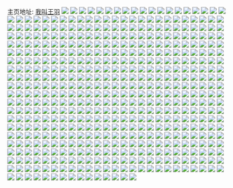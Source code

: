 主页地址: [我叫王羽](https://weibo.com/u/1344938031) 
![](https://wx4.sinaimg.cn/mw2000/502a202fly1h9pebspc1sj22o03k01kz.jpg) 
![](https://wx4.sinaimg.cn/mw2000/502a202fly1h9pebtt5vkj23k02o0e83.jpg) 
![](https://wx4.sinaimg.cn/mw2000/502a202fly1h9pebv8n1cj22o03k04qr.jpg) 
![](https://wx4.sinaimg.cn/mw2000/502a202fly1h9p2ax0d0dj20m20w014s.jpg) 
![](https://wx4.sinaimg.cn/mw2000/502a202fly1h9oywppdtyj22o03k0x6q.jpg) 
![](https://wx4.sinaimg.cn/mw2000/502a202fly1h9nzh3gxftj20u015q44w.jpg) 
![](https://wx4.sinaimg.cn/mw2000/502a202fly1h9ltofymgsj22o03k04qr.jpg) 
![](https://wx4.sinaimg.cn/mw2000/502a202fly1h9b32ch3vsj20u01400zo.jpg) 
![](https://wx4.sinaimg.cn/mw2000/502a202fly1h9948czr8jj20u014047a.jpg) 
![](https://wx4.sinaimg.cn/mw2000/502a202fly1h9948dk53zj20u0140429.jpg) 
![](https://wx4.sinaimg.cn/mw2000/502a202fly1h9948duk7gj20iy0k00uw.jpg) 
![](https://wx4.sinaimg.cn/mw2000/502a202fly1h9948e9ph1j20u0140tcp.jpg) 
![](https://wx4.sinaimg.cn/mw2000/502a202fly1h93p0szzofj21bf0qotb3.jpg) 
![](https://wx4.sinaimg.cn/mw2000/502a202fly1h91a6rics3j20u01uodno.jpg) 
![](https://wx4.sinaimg.cn/mw2000/502a202fly1h8jr8d1yttj20tz1eo12j.jpg) 
![](https://wx4.sinaimg.cn/mw2000/502a202fly1h8e6qnjj0zj20n40ig77v.jpg) 
![](https://wx4.sinaimg.cn/mw2000/502a202fly1h8amgpz8a9j22o03k0x6r.jpg) 
![](https://wx4.sinaimg.cn/mw2000/502a202fly1h8amgtpxw8j22o03k0b2c.jpg) 
![](https://wx4.sinaimg.cn/mw2000/502a202fly1h8amgwm90fj22o03k0b2b.jpg) 
![](https://wx4.sinaimg.cn/mw2000/502a202fly1h8amh0fxo5j22o03k0u10.jpg) 
![](https://wx4.sinaimg.cn/mw2000/502a202fly1h8amh4apynj22o03k0qv8.jpg) 
![](https://wx4.sinaimg.cn/mw2000/502a202fly1h8amh7tmsej22o03k0hdw.jpg) 
![](https://wx4.sinaimg.cn/mw2000/502a202fly1h7wlcoxfgvj20kd0p00ub.jpg) 
![](https://wx4.sinaimg.cn/mw2000/502a202fly1h7awbxbnlzj22o03k0q6e.jpg) 
![](https://wx4.sinaimg.cn/mw2000/502a202fly1h710p94rlcj20u01uowpu.jpg) 
![](https://wx4.sinaimg.cn/mw2000/502a202fly1h6y6ddjj9jj22o03k0q6e.jpg) 
![](https://wx4.sinaimg.cn/mw2000/502a202fly1h6y6de2ftuj21uo0u0k8a.jpg) 
![](https://wx4.sinaimg.cn/mw2000/502a202fly1h6uiu9qqfbj22o03k0kjm.jpg) 
![](https://wx4.sinaimg.cn/mw2000/502a202fly1h6t0d2x9brj22o03k0npf.jpg) 
![](https://wx4.sinaimg.cn/mw2000/502a202fly1h6t0d5b11rj22o03k0hdv.jpg) 
![](https://wx4.sinaimg.cn/mw2000/502a202fly1h6r759zhfcj23k02o0u0y.jpg) 
![](https://wx4.sinaimg.cn/mw2000/502a202fly1h6pgaie61ej20u01e4jve.jpg) 
![](https://wx4.sinaimg.cn/mw2000/502a202fly1h6k2szppuvj21uo0u0wij.jpg) 
![](https://wx4.sinaimg.cn/mw2000/502a202fly1h6g6huqeiij215o1jkdt9.jpg) 
![](https://wx4.sinaimg.cn/mw2000/502a202fly1h68arvokj9j21uo0u0aes.jpg) 
![](https://wx4.sinaimg.cn/mw2000/502a202fly1h67cxfovnqj20u01i8gqz.jpg) 
![](https://wx4.sinaimg.cn/mw2000/502a202fly1h67cxh2jcnj23k02o0x0p.jpg) 
![](https://wx4.sinaimg.cn/mw2000/502a202fly1h6187kxumej20u01i8gqz.jpg) 
![](https://wx4.sinaimg.cn/mw2000/502a202fly1h5x46u7tu4j20770dhaa0.jpg) 
![](https://wx4.sinaimg.cn/mw2000/502a202fly1h5vst0vjlaj20u01finb7.jpg) 
![](https://wx4.sinaimg.cn/mw2000/502a202fly1h5q4urtmu9j21p00u0gzg.jpg) 
![](https://wx4.sinaimg.cn/mw2000/502a202fly1h5ny1e95fmj20u01uo7fs.jpg) 
![](https://wx4.sinaimg.cn/mw2000/502a202fly1h5nxy4spsgj22o03k0b2b.jpg) 
![](https://wx4.sinaimg.cn/mw2000/502a202fly1h5gf0r7s3sj22o03k0qv6.jpg) 
![](https://wx4.sinaimg.cn/mw2000/502a202fly1h5c3u59jjtj20u01uoao4.jpg) 
![](https://wx4.sinaimg.cn/mw2000/502a202fly1h5ayrdx6x0j20u0142wpp.jpg) 
![](https://wx4.sinaimg.cn/mw2000/502a202fly1h58frnf5clj20u01uothh.jpg) 
![](https://wx4.sinaimg.cn/mw2000/502a202fly1h557dbpr62j20u01uok5a.jpg) 
![](https://wx4.sinaimg.cn/mw2000/502a202fly1h4x4cag7bjj22o03k0hdv.jpg) 
![](https://wx4.sinaimg.cn/mw2000/502a202fly1h4um6ecuzjj23k02o01kz.jpg) 
![](https://wx4.sinaimg.cn/mw2000/502a202fly1h4r8yla1v2j20t61do7ad.jpg) 
![](https://wx4.sinaimg.cn/mw2000/502a202fly1h4ml6d5decj20u01e4gv2.jpg) 
![](https://wx4.sinaimg.cn/mw2000/502a202fly1h4lldx2jmfj20u019w4i1.jpg) 
![](https://wx4.sinaimg.cn/mw2000/502a202fly1h4lhsim6y3j22o03k0qv7.jpg) 
![](https://wx4.sinaimg.cn/mw2000/502a202fly1h4h0ksomxdj20tr19sao6.jpg) 
![](https://wx4.sinaimg.cn/mw2000/502a202fly1h4d3offeazj20u011g7jg.jpg) 
![](https://wx4.sinaimg.cn/mw2000/502a202fly1h44w3qzl64j20u01h40yd.jpg) 
![](https://wx4.sinaimg.cn/mw2000/502a202fly1h411lpws27j22o03k0hdv.jpg) 
![](https://wx4.sinaimg.cn/mw2000/502a202fly1h3ye3fc2vtj22o03k0kjn.jpg) 
![](https://wx4.sinaimg.cn/mw2000/502a202fly1h3ye3hfj93j23k02o0e83.jpg) 
![](https://wx4.sinaimg.cn/mw2000/502a202fly1h3ye3j0vpkj23k02o0hdu.jpg) 
![](https://wx4.sinaimg.cn/mw2000/502a202fly1h3ye3kr2dxj23k02o0u0y.jpg) 
![](https://wx4.sinaimg.cn/mw2000/502a202fly1h3wqux7fgvj22o03k0hdv.jpg) 
![](https://wx4.sinaimg.cn/mw2000/502a202fly1h3p4mcy5nvj20u011g7jg.jpg) 
![](https://wx4.sinaimg.cn/mw2000/502a202fly1h3mi2q2llsj20m80m8tcf.jpg) 
![](https://wx4.sinaimg.cn/mw2000/502a202fly1h3jlkvi6tbj20u01uon8a.jpg) 
![](https://wx4.sinaimg.cn/mw2000/502a202fly1h3jlg6ttvbj23k02o0npf.jpg) 
![](https://wx4.sinaimg.cn/mw2000/502a202fly1h3fl02gmeaj22o03k0x6r.jpg) 
![](https://wx4.sinaimg.cn/mw2000/502a202fly1h3f6xnf0inj21bf0qotb3.jpg) 
![](https://wx4.sinaimg.cn/mw2000/502a202fly1h3eqqe7yhbj20u01jw451.jpg) 
![](https://wx4.sinaimg.cn/mw2000/502a202fly1h397ngeoluj22o03k0kjl.jpg) 
![](https://wx4.sinaimg.cn/mw2000/502a202fly1h397nhhg2ej20u01uoajr.jpg) 
![](https://wx4.sinaimg.cn/mw2000/502a202fly1h397njifzzj22o03k0x6q.jpg) 
![](https://wx4.sinaimg.cn/mw2000/502a202fly1h36cfcuu3kj20m80m8tcf.jpg) 
![](https://wx4.sinaimg.cn/mw2000/502a202fly1h322n1enkoj20o01dkdim.jpg) 
![](https://wx4.sinaimg.cn/mw2000/502a202fly1h31o7bct0sj22o03k0hdv.jpg) 
![](https://wx4.sinaimg.cn/mw2000/502a202fly1h2y3fq5lx6j22l82t0e82.jpg) 
![](https://wx4.sinaimg.cn/mw2000/502a202fly1h2qzbg6hj1j21uo0u0ame.jpg) 
![](https://wx4.sinaimg.cn/mw2000/502a202fly1h2pbyg3dwsj20u01uok2n.jpg) 
![](https://wx4.sinaimg.cn/mw2000/502a202fly1h2ktenlbduj22o03k0u10.jpg) 
![](https://wx4.sinaimg.cn/mw2000/502a202fly1h2ea1h1be4j22o03k0hdv.jpg) 
![](https://wx4.sinaimg.cn/mw2000/502a202fly1h2631op68ej20u01j8duf.jpg) 
![](https://wx4.sinaimg.cn/mw2000/502a202fly1h25pxsfemwj20u01uoalh.jpg) 
![](https://wx4.sinaimg.cn/mw2000/502a202fly1h25htta2k7j20tq13lwsv.jpg) 
![](https://wx4.sinaimg.cn/mw2000/502a202fly1h23tffc2y4j22o03k0hdv.jpg) 
![](https://wx4.sinaimg.cn/mw2000/502a202fly1h22v486p9uj20tw18kdnv.jpg) 
![](https://wx4.sinaimg.cn/mw2000/502a202fly1h218q61ywcj22o03k0hdv.jpg) 
![](https://wx4.sinaimg.cn/mw2000/502a202fly1h202wlagirj20hp0kd3yz.jpg) 
![](https://wx4.sinaimg.cn/mw2000/502a202fly1h1zcuypffxj22o03k04qr.jpg) 
![](https://wx4.sinaimg.cn/mw2000/502a202fly1h1yzbygmp8j22o03k0hdv.jpg) 
![](https://wx4.sinaimg.cn/mw2000/502a202fly1h1w8fnfdcrj23k02o0u0z.jpg) 
![](https://wx4.sinaimg.cn/mw2000/502a202fly1h1w8fpjd4rj22o03k0npg.jpg) 
![](https://wx4.sinaimg.cn/mw2000/502a202fly1h1u35mbtnwj22o03k0hdv.jpg) 
![](https://wx4.sinaimg.cn/mw2000/502a202fly1h1r8488bn0j22o03k0hdv.jpg) 
![](https://wx4.sinaimg.cn/mw2000/502a202fly1h1ptgcomb3j21f01wkhdt.jpg) 
![](https://wx4.sinaimg.cn/mw2000/502a202fly1h1peun75vsj20u01uo14i.jpg) 
![](https://wx4.sinaimg.cn/mw2000/502a202fly1h1pel8i7zgj22o03k0hdv.jpg) 
![](https://wx4.sinaimg.cn/mw2000/502a202fly1h1nhkeyqp1j24805mo7wm.jpg) 
![](https://wx4.sinaimg.cn/mw2000/502a202fly1h1nhkjefkaj23k02o0hdw.jpg) 
![](https://wx4.sinaimg.cn/mw2000/502a202fly1h1nhkmlrq0j23k02o04qr.jpg) 
![](https://wx4.sinaimg.cn/mw2000/502a202fly1h1nhkp9uaaj23k02o01l0.jpg) 
![](https://wx4.sinaimg.cn/mw2000/502a202fly1h1n0578wvrj23k02o01kz.jpg) 
![](https://wx4.sinaimg.cn/mw2000/502a202fly1h1m1fjq1eyj22o03k0qv8.jpg) 
![](https://wx4.sinaimg.cn/mw2000/502a202fly1h1lleuw12vj23k02o01kz.jpg) 
![](https://wx4.sinaimg.cn/mw2000/502a202fly1h1l2z3l0j2j20t61do7ad.jpg) 
![](https://wx4.sinaimg.cn/mw2000/502a202fly1h1ib9l71skj23k02o0e83.jpg) 
![](https://wx4.sinaimg.cn/mw2000/502a202fly1h1i55lxk9gj23k02o0e83.jpg) 
![](https://wx4.sinaimg.cn/mw2000/502a202fly1h1f4dvq4ioj23k02o0kjn.jpg) 
![](https://wx4.sinaimg.cn/mw2000/502a202fly1h1a4zy1tguj20ku0rswle.jpg) 
![](https://wx4.sinaimg.cn/mw2000/502a202fly1h1a28zoikrj22o03k01kz.jpg) 
![](https://wx4.sinaimg.cn/mw2000/502a202fly1h1a293jrkkj22o03k07wi.jpg) 
![](https://wx4.sinaimg.cn/mw2000/502a202fly1h19iwprkbwj22o03k0u0z.jpg) 
![](https://wx4.sinaimg.cn/mw2000/502a202fly1h19iws1lkgj22o03k0u0z.jpg) 
![](https://wx4.sinaimg.cn/mw2000/502a202fly1h19iwur5flj22o03k07wk.jpg) 
![](https://wx4.sinaimg.cn/mw2000/502a202fly1h19iwwo5p6j22o03k0e83.jpg) 
![](https://wx4.sinaimg.cn/mw2000/502a202fly1h19iwyhcllj22o03hokjn.jpg) 
![](https://wx4.sinaimg.cn/mw2000/502a202fgy1h19q0eq6a8j22o03k0npf.jpg) 
![](https://wx4.sinaimg.cn/mw2000/502a202fly1h19q0j2elgj22o03k0e83.jpg) 
![](https://wx4.sinaimg.cn/mw2000/502a202fly1h19q0xes8pj23k02o07wj.jpg) 
![](https://wx4.sinaimg.cn/mw2000/502a202fly1h19q13cq55j23k02o0e84.jpg) 
![](https://wx4.sinaimg.cn/mw2000/502a202fly1h19q1h35ozj27405c0x6x.jpg) 
![](https://wx4.sinaimg.cn/mw2000/502a202fly1h19q1mjiyxj22o03k04qr.jpg) 
![](https://wx4.sinaimg.cn/mw2000/502a202fly1h19q1rhc2tj22o03k0kjn.jpg) 
![](https://wx4.sinaimg.cn/mw2000/502a202fly1h186vk85qqj22o03k0npe.jpg) 
![](https://wx4.sinaimg.cn/mw2000/502a202fly1h186vmi32ej22o03k0kjn.jpg) 
![](https://wx4.sinaimg.cn/mw2000/502a202fly1h186vozi41j23k02o0x6r.jpg) 
![](https://wx4.sinaimg.cn/mw2000/502a202fly1h186vrr0f7j23k02o01l0.jpg) 
![](https://wx4.sinaimg.cn/mw2000/502a202fly1h17yko0biaj20u01uowkl.jpg) 
![](https://wx4.sinaimg.cn/mw2000/502a202fly1h17wvpavvaj23k02o0qv8.jpg) 
![](https://wx4.sinaimg.cn/mw2000/502a202fly1h17wvtz3obj22o03k0b2b.jpg) 
![](https://wx4.sinaimg.cn/mw2000/502a202fly1h17wvwk6oej22o03k04qr.jpg) 
![](https://wx4.sinaimg.cn/mw2000/502a202fly1h15u9e6ywhj23k02o0kjm.jpg) 
![](https://wx4.sinaimg.cn/mw2000/502a202fly1h15u9gc3irj23k02o0e83.jpg) 
![](https://wx4.sinaimg.cn/mw2000/502a202fly1h12cwtsq4rj22o03k04qr.jpg) 
![](https://wx4.sinaimg.cn/mw2000/502a202fly1h125rm1cl8j20u013vaix.jpg) 
![](https://wx4.sinaimg.cn/mw2000/502a202fly1h0zvtb5rhgj22o03k0e83.jpg) 
![](https://wx4.sinaimg.cn/mw2000/502a202fly1h0zqurpc3bj23k02o0qv6.jpg) 
![](https://wx4.sinaimg.cn/mw2000/502a202fly1h0yn1v82c3j23k02o0e83.jpg) 
![](https://wx4.sinaimg.cn/mw2000/502a202fly1h0yn1xro6pj23k02o0kjm.jpg) 
![](https://wx4.sinaimg.cn/mw2000/502a202fly1h0yjme0v3rj23k02o01kz.jpg) 
![](https://wx4.sinaimg.cn/mw2000/502a202fly1h0ye20dvikj20770dhaa0.jpg) 
![](https://wx4.sinaimg.cn/mw2000/502a202fly1h0wklyz13tj23k02o0e84.jpg) 
![](https://wx4.sinaimg.cn/mw2000/502a202fly1h0wirndqevj22o03k04qr.jpg) 
![](https://wx4.sinaimg.cn/mw2000/502a202fly1h0u0q83ex6j22o03k07wj.jpg) 
![](https://wx4.sinaimg.cn/mw2000/502a202fly1h0tadny103j27405c0x6x.jpg) 
![](https://wx4.sinaimg.cn/mw2000/502a202fly1h0rsnytb41j20u014010h.jpg) 
![](https://wx4.sinaimg.cn/mw2000/502a202fly1h0qe2lv1z4j23k02o01l0.jpg) 
![](https://wx4.sinaimg.cn/mw2000/502a202fly1h0pe39cfinj22o03k07wj.jpg) 
![](https://wx4.sinaimg.cn/mw2000/502a202fly1h0o985k3c7j22o03k0qv7.jpg) 
![](https://wx4.sinaimg.cn/mw2000/502a202fly1h0kt2kqt45j22o03k0npf.jpg) 
![](https://wx4.sinaimg.cn/mw2000/502a202fly1h0i2prh8mkj22o03k0hdv.jpg) 
![](https://wx4.sinaimg.cn/mw2000/502a202fly1h0i2pryq03j20hp0kd3yz.jpg) 
![](https://wx4.sinaimg.cn/mw2000/502a202fly1h0hahdmhfrj21hk0twas8.jpg) 
![](https://wx4.sinaimg.cn/mw2000/502a202fly1h0hahe7ak6j21hg0tw0yr.jpg) 
![](https://wx4.sinaimg.cn/mw2000/502a202fly1h0gjkqper2j23k02o0npf.jpg) 
![](https://wx4.sinaimg.cn/mw2000/502a202fly1h0bl90db5sj22o03k0npf.jpg) 
![](https://wx4.sinaimg.cn/mw2000/502a202fly1h0bl93amkoj22o03k0b2b.jpg) 
![](https://wx4.sinaimg.cn/mw2000/502a202fly1h0bhtpgf58j24cc2nwnph.jpg) 
![](https://wx4.sinaimg.cn/mw2000/502a202fly1h09fz9eagvj22o03k0e82.jpg) 
![](https://wx4.sinaimg.cn/mw2000/502a202fly1h08azv9l95j23k02o0b2b.jpg) 
![](https://wx4.sinaimg.cn/mw2000/502a202fly1h027kk2f3pj20u01uoqdo.jpg) 
![](https://wx4.sinaimg.cn/mw2000/502a202fly1gz68lmzhl6j23k02o0kjn.jpg) 
![](https://wx4.sinaimg.cn/mw2000/502a202fly1gz2d4mswaxj20n010qwsb.jpg) 
![](https://wx4.sinaimg.cn/mw2000/502a202fly1gz0ldcca19j22aw1io7wh.jpg) 
![](https://wx4.sinaimg.cn/mw2000/502a202fly1gz01bu298uj22o03k0qv7.jpg) 
![](https://wx4.sinaimg.cn/mw2000/502a202fly1gz01bwtcooj22o03k0b2c.jpg) 
![](https://wx4.sinaimg.cn/mw2000/502a202fly1gz01bykydvj22o03k01l0.jpg) 
![](https://wx4.sinaimg.cn/mw2000/502a202fly1gz01c0tnvrj22o03k0e84.jpg) 
![](https://wx4.sinaimg.cn/mw2000/502a202fly1gz01c2aee8j22o03k0e83.jpg) 
![](https://wx4.sinaimg.cn/mw2000/502a202fly1gyxqmo4ci6j20u01uotjk.jpg) 
![](https://wx4.sinaimg.cn/mw2000/502a202fly1gywk4wp5vrj23k02o0x6q.jpg) 
![](https://wx4.sinaimg.cn/mw2000/502a202fly1gyu6jq0haqj22o03k0u0y.jpg) 
![](https://wx4.sinaimg.cn/mw2000/502a202fly1gyu6jrluldj22o03k0b2b.jpg) 
![](https://wx4.sinaimg.cn/mw2000/502a202fly1gyc9x4gxyzj22o03k0u0y.jpg) 
![](https://wx4.sinaimg.cn/mw2000/502a202fly1gyc9x6w7xdj22o03k0b2d.jpg) 
![](https://wx4.sinaimg.cn/mw2000/502a202fly1gy9cwfjb0bj20u01uoakt.jpg) 
![](https://wx4.sinaimg.cn/mw2000/502a202fly1gy55lz6azbj20u01uo13g.jpg) 
![](https://wx4.sinaimg.cn/mw2000/502a202fly1gy4on4z9trj20u01uogwg.jpg) 
![](https://wx4.sinaimg.cn/mw2000/502a202fly1gy18xq8zbuj20u01uogwk.jpg) 
![](https://wx4.sinaimg.cn/mw2000/502a202fly1gxy1o9str7j21400u0n79.jpg) 
![](https://wx4.sinaimg.cn/mw2000/502a202fly1gxxz1q4gpoj23k02o0u0y.jpg) 
![](https://wx4.sinaimg.cn/mw2000/502a202fly1gxxhx78s3fj20u01uodqv.jpg) 
![](https://wx4.sinaimg.cn/mw2000/502a202fly1gxujgqa47wj20u01uoh42.jpg) 
![](https://wx4.sinaimg.cn/mw2000/502a202fly1gxo2iy04y7j22o03k0hdv.jpg) 
![](https://wx4.sinaimg.cn/mw2000/502a202fly1gxlexlcx28j22o03k0hdu.jpg) 
![](https://wx4.sinaimg.cn/mw2000/502a202fly1gxlexmhfjmj22o03k0qv6.jpg) 
![](https://wx4.sinaimg.cn/mw2000/502a202fly1gwxx575sk3j22o03k04qt.jpg) 
![](https://wx4.sinaimg.cn/mw2000/502a202fly1gwv98z6gf7j22o03k01l0.jpg) 
![](https://wx4.sinaimg.cn/mw2000/502a202fly1gwgz2k2iqkj22o03k01l0.jpg) 
![](https://wx4.sinaimg.cn/mw2000/502a202fly1gwdoiklay9j22o03k0hdw.jpg) 
![](https://wx4.sinaimg.cn/mw2000/502a202fly1gvw5vuu2vjj20l00kggqa.jpg) 
![](https://wx4.sinaimg.cn/mw2000/001t1dOTly1gvb4wcuk6yj60u0140q7u02.jpg) 
![](https://wx4.sinaimg.cn/mw2000/001t1dOTly1gvaaloz1odj60u0140n0y02.jpg) 
![](https://wx4.sinaimg.cn/mw2000/001t1dOTly1gv4mfpohx7j60no11w0xn02.jpg) 
![](https://wx4.sinaimg.cn/mw2000/001t1dOTly1gv23jq2tr6j651c3s0u1002.jpg) 
![](https://wx4.sinaimg.cn/mw2000/001t1dOTly1gv23jusownj63k02o07wj02.jpg) 
![](https://wx4.sinaimg.cn/mw2000/001t1dOTly1gv23js5cqij63k02o0u1002.jpg) 
![](https://wx4.sinaimg.cn/mw2000/001t1dOTly1gv23jwh3qrj62o03k0npf02.jpg) 
![](https://wx4.sinaimg.cn/mw2000/001t1dOTly1gv0mun1v8wj60oi0zk4f102.jpg) 
![](https://wx4.sinaimg.cn/mw2000/001t1dOTly1guzrkzhhlej63k02o0x6p02.jpg) 
![](https://wx4.sinaimg.cn/mw2000/001t1dOTly1guzrl0ix29j63k02o0x6p02.jpg) 
![](https://wx4.sinaimg.cn/mw2000/001t1dOTly1guyt1eg69wj62o03k0qv802.jpg) 
![](https://wx4.sinaimg.cn/mw2000/001t1dOTly1guwmswhhm8j60oi0zk4f102.jpg) 
![](https://wx4.sinaimg.cn/mw2000/001t1dOTly1guv8wrqzxsj60oi0zk4f102.jpg) 
![](https://wx4.sinaimg.cn/mw2000/001t1dOTly1guo1oljh1ej60u01no7kl02.jpg) 
![](https://wx4.sinaimg.cn/mw2000/001t1dOTly1gufrj8xrmbj62o03k0npe02.jpg) 
![](https://wx4.sinaimg.cn/mw2000/001t1dOTly1gue2ib503pj60u01uo49l02.jpg) 
![](https://wx4.sinaimg.cn/mw2000/001t1dOTly1guc2jn3kd6j60o91hd0uy02.jpg) 
![](https://wx4.sinaimg.cn/mw2000/001t1dOTly1gub57qorj5j62o03k0b2b02.jpg) 
![](https://wx4.sinaimg.cn/mw2000/001t1dOTly1gu7uhny7mij60u01uo1b302.jpg) 
![](https://wx4.sinaimg.cn/mw2000/001t1dOTly1gu77clokp1j60u01uodu002.jpg) 
![](https://wx4.sinaimg.cn/mw2000/001t1dOTly1gu6sgpn1lcj62o03k0e8302.jpg) 
![](https://wx4.sinaimg.cn/mw2000/001t1dOTly1gu5tusdx3uj60o91hd0uy02.jpg) 
![](https://wx4.sinaimg.cn/mw2000/001t1dOTly1gu2es4qbv5j61n228cqcu02.jpg) 
![](https://wx4.sinaimg.cn/mw2000/001t1dOTly1gtp5s7o4b8j62o03k0b2b02.jpg) 
![](https://wx4.sinaimg.cn/mw2000/001t1dOTly1gtofcp1m4vj60tm1frdlh02.jpg) 
![](https://wx4.sinaimg.cn/mw2000/001t1dOTly1gtm5n83ftaj63k02o07wj02.jpg) 
![](https://wx4.sinaimg.cn/mw2000/502a202fly1gt9fwhduzwj20l811ogor.jpg) 
![](https://wx4.sinaimg.cn/mw2000/502a202fly1gs01g4shysj20k00zk42i.jpg) 
![](https://wx4.sinaimg.cn/mw2000/502a202fly1grvrty52r9j20tw1ec1gm.jpg) 
![](https://wx4.sinaimg.cn/mw2000/502a202fly1grvrtykuybj20ok1f4kfu.jpg) 
![](https://wx4.sinaimg.cn/mw2000/502a202fly1grvrtz0c82j20og1fcqli.jpg) 
![](https://wx4.sinaimg.cn/mw2000/502a202fly1grvd3yvid8j22o03k0u10.jpg) 
![](https://wx4.sinaimg.cn/mw2000/502a202fly1grr1tigxe7j22o03k0hdv.jpg) 
![](https://wx4.sinaimg.cn/mw2000/502a202fly1groex4ly3aj20j40p4adf.jpg) 
![](https://wx4.sinaimg.cn/mw2000/001t1dOTly1groex6bdzbj60u01oxkjl02.jpg) 
![](https://wx4.sinaimg.cn/mw2000/502a202fly1grlektqcw4j22o03k0qv7.jpg) 
![](https://wx4.sinaimg.cn/mw2000/502a202fgy1grhdldnu10j20tz0xrngl.jpg) 
![](https://wx4.sinaimg.cn/mw2000/502a202fly1grgx5twhsfj22o03k0hdv.jpg) 
![](https://wx4.sinaimg.cn/mw2000/502a202fly1grf41ni3vrj22o03k0qv6.jpg) 
![](https://wx4.sinaimg.cn/mw2000/502a202fly1grf41rzdwaj22o03k0hdw.jpg) 
![](https://wx4.sinaimg.cn/mw2000/502a202fly1grcan759p4j228c1w4qv7.jpg) 
![](https://wx4.sinaimg.cn/mw2000/502a202fly1grayu6b38aj22o03k0b2b.jpg) 
![](https://wx4.sinaimg.cn/mw2000/502a202fly1gr86uoolkej20oo15sahq.jpg) 
![](https://wx4.sinaimg.cn/mw2000/502a202fly1gr7hj468zzj22o03k0hdv.jpg) 
![](https://wx4.sinaimg.cn/mw2000/502a202fly1gqzd11iwvgj20oo1dcqa5.jpg) 
![](https://wx4.sinaimg.cn/mw2000/502a202fly1gqtvclym5mj22o03k01l0.jpg) 
![](https://wx4.sinaimg.cn/mw2000/502a202fly1gqp1r46pp0j23k02o0hdv.jpg) 
![](https://wx4.sinaimg.cn/mw2000/502a202fly1gqgtdxkztvj22o03k0e82.jpg) 
![](https://wx4.sinaimg.cn/mw2000/502a202fly1gqejpv4wkhj22o03k0b2b.jpg) 
![](https://wx4.sinaimg.cn/mw2000/502a202fly1gqde52xj1fj20u024yqfn.jpg) 
![](https://wx4.sinaimg.cn/mw2000/502a202fly1gq32kijkw0j23k02o0e84.jpg) 
![](https://wx4.sinaimg.cn/mw2000/502a202fly1gptw0t9sr2j20ok1h8tbp.jpg) 
![](https://wx4.sinaimg.cn/mw2000/502a202fly1gps1y8elqfj20u01oxkjl.jpg) 
![](https://wx4.sinaimg.cn/mw2000/502a202fly1gosltw5q2nj20u0226qe9.jpg) 
![](https://wx4.sinaimg.cn/mw2000/502a202fly1goslk157lkj22o03k07wj.jpg) 
![](https://wx4.sinaimg.cn/mw2000/502a202fly1goqg6nqdn0j20u01uodsx.jpg) 
![](https://wx4.sinaimg.cn/mw2000/502a202fly1gokqudrnpxj22o03k0kjm.jpg) 
![](https://wx4.sinaimg.cn/mw2000/502a202fly1gokqufkk5xj23k02o0e84.jpg) 
![](https://wx4.sinaimg.cn/mw2000/502a202fly1gokquiwvkcj22o03k04qr.jpg) 
![](https://wx4.sinaimg.cn/mw2000/502a202fly1gokquk95tpj23k02o0hdv.jpg) 
![](https://wx4.sinaimg.cn/mw2000/502a202fly1gokqulgqn3j23k02o0qv6.jpg) 
![](https://wx4.sinaimg.cn/mw2000/502a202fly1gokquml1xvj23k02o0b2b.jpg) 
![](https://wx4.sinaimg.cn/mw2000/502a202fgy1go91v1s5cvj20u02f5tmp.jpg) 
![](https://wx4.sinaimg.cn/mw2000/502a202fly1go5kwrti69j22o03k01kz.jpg) 
![](https://wx4.sinaimg.cn/mw2000/502a202fly1gnrbjlupjzj22o03k0b2a.jpg) 
![](https://wx4.sinaimg.cn/mw2000/502a202fly1gnrbjm9v8wj20le0x2gng.jpg) 
![](https://wx4.sinaimg.cn/mw2000/502a202fly1gnqnjlmj9cj20u02c9ane.jpg) 
![](https://wx4.sinaimg.cn/mw2000/502a202fly1gnozjwn91pj20u04mykjl.jpg) 
![](https://wx4.sinaimg.cn/mw2000/502a202fly1gnozjx04xcj20u00egtdj.jpg) 
![](https://wx4.sinaimg.cn/mw2000/502a202fly1gnkq5bnvgsj20u02dptmf.jpg) 
![](https://wx4.sinaimg.cn/mw2000/502a202fly1gnki7n7m94j22o03k04qr.jpg) 
![](https://wx4.sinaimg.cn/mw2000/502a202fly1gnji93j6ncj22o03k04qr.jpg) 
![](https://wx4.sinaimg.cn/mw2000/502a202fly1gnja52mzruj20u02dganq.jpg) 
![](https://wx4.sinaimg.cn/mw2000/502a202fly1gnifn1ny9ij20op1hcnkn.jpg) 
![](https://wx4.sinaimg.cn/mw2000/502a202fly1gnbs49gr3nj20u01cgdv1.jpg) 
![](https://wx4.sinaimg.cn/mw2000/502a202fly1gn8aid5869j22c03404az.jpg) 
![](https://wx4.sinaimg.cn/mw2000/502a202fly1gn7kbtkp8lj20u02fdwsf.jpg) 
![](https://wx4.sinaimg.cn/mw2000/502a202fly1gn70zji07qj20u01uowte.jpg) 
![](https://wx4.sinaimg.cn/mw2000/502a202fly1gn70ltfgluj20u01sxe2n.jpg) 
![](https://wx4.sinaimg.cn/mw2000/502a202fly1gn6lapeovdj20u01uoto1.jpg) 
![](https://wx4.sinaimg.cn/mw2000/502a202fly1gn1eu4ga33j22o03k0hdv.jpg) 
![](https://wx4.sinaimg.cn/mw2000/502a202fly1gn1eu5nqmgj22o03k0b2a.jpg) 
![](https://wx4.sinaimg.cn/mw2000/502a202fly1gn0rq24qrxj22o03k0npe.jpg) 
![](https://wx4.sinaimg.cn/mw2000/502a202fly1gn0rq55dzjj22o03k0hdv.jpg) 
![](https://wx4.sinaimg.cn/mw2000/502a202fly1gmxmev61anj22o03k0hdv.jpg) 
![](https://wx4.sinaimg.cn/mw2000/502a202fly1gmvvo1dm05j20hs0dcwfk.jpg) 
![](https://wx4.sinaimg.cn/mw2000/502a202fly1gmvvo1kg98j21nk0u011n.jpg) 
![](https://wx4.sinaimg.cn/mw2000/502a202fly1gmvvpghc0vj22yo3y87wk.jpg) 
![](https://wx4.sinaimg.cn/mw2000/502a202fly1gmve7qw0zzj22o03k0hdv.jpg) 
![](https://wx4.sinaimg.cn/mw2000/502a202fly1gmu1njocd0j20oo1fke6a.jpg) 
![](https://wx4.sinaimg.cn/mw2000/502a202fly1gmsp774c04j20u01uoqdo.jpg) 
![](https://wx4.sinaimg.cn/mw2000/502a202fly1gmse4jmlatj22o03k01l0.jpg) 
![](https://wx4.sinaimg.cn/mw2000/502a202fly1gmpm9usb7cj22lc2x0e82.jpg) 
![](https://wx4.sinaimg.cn/mw2000/502a202fly1gmpkha71gnj20u01qcte0.jpg) 
![](https://wx4.sinaimg.cn/mw2000/502a202fly1gmo7mq317rj20fc0jeac3.jpg) 
![](https://wx4.sinaimg.cn/mw2000/502a202fly1gmmvdc24tkj20u01ju41v.jpg) 
![](https://wx4.sinaimg.cn/mw2000/502a202fgy1gmmsgr5jqsj21fk0qstjz.jpg) 
![](https://wx4.sinaimg.cn/mw2000/502a202fly1gmlysp5y39j20u01uodr4.jpg) 
![](https://wx4.sinaimg.cn/mw2000/502a202fly1gmlhz4uiv7j20u01syb29.jpg) 
![](https://wx4.sinaimg.cn/mw2000/502a202fly1gmjp7p1k25j23k02o0npf.jpg) 
![](https://wx4.sinaimg.cn/mw2000/502a202fly1gmib8oo8xtj215o1jj4qp.jpg) 
![](https://wx4.sinaimg.cn/mw2000/502a202fly1gmi6a44c9bj22o03k0hdv.jpg) 
![](https://wx4.sinaimg.cn/mw2000/502a202fly1gmgn2mpxaqj20u01sxe2n.jpg) 
![](https://wx4.sinaimg.cn/mw2000/502a202fly1gmfv82hz5gj21fk0qstjz.jpg) 
![](https://wx4.sinaimg.cn/mw2000/502a202fly1gmf54wn96cj21fk0qstjz.jpg) 
![](https://wx4.sinaimg.cn/mw2000/502a202fly1gmeqvbm3e0j20u01uo1f8.jpg) 
![](https://wx4.sinaimg.cn/mw2000/502a202fly1gmcrgvjpgxj22o03k0kjn.jpg) 
![](https://wx4.sinaimg.cn/mw2000/502a202fly1gmbp2245pvj20u01uodxy.jpg) 
![](https://wx4.sinaimg.cn/mw2000/502a202fly1gm7x9eln08j22lc2x0e82.jpg) 
![](https://wx4.sinaimg.cn/mw2000/502a202fly1gm7vdif2ynj20u01uoh70.jpg) 
![](https://wx4.sinaimg.cn/mw2000/502a202fly1gm6md7rv0qj20u01zcwjy.jpg) 
![](https://wx4.sinaimg.cn/mw2000/502a202fly1gm5rw1le2yj20lk12cqhe.jpg) 
![](https://wx4.sinaimg.cn/mw2000/502a202fly1gm5py1ik41j23gg2lckjq.jpg) 
![](https://wx4.sinaimg.cn/mw2000/502a202fly1gm4tl1shbfj22o03k0u0y.jpg) 
![](https://wx4.sinaimg.cn/mw2000/502a202fly1gm4tkwsmxbj22o03k0hdv.jpg) 
![](https://wx4.sinaimg.cn/mw2000/502a202fly1gm4tm56a3hj20u01uoe2l.jpg) 
![](https://wx4.sinaimg.cn/mw2000/502a202fly1gm3veebhfzj22o03k0hdv.jpg) 
![](https://wx4.sinaimg.cn/mw2000/502a202fly1gm25xx1x5bj22o03k0hdv.jpg) 
![](https://wx4.sinaimg.cn/mw2000/502a202fly1gm1cfksif5j23k02o0hdv.jpg) 
![](https://wx4.sinaimg.cn/mw2000/502a202fgy1glyzeki1anj22o03k0hdv.jpg) 
![](https://wx4.sinaimg.cn/mw2000/502a202fly1glwqnf8vufj20u01zcjww.jpg) 
![](https://wx4.sinaimg.cn/mw2000/502a202fly1glvjh6vtvzj22o03k0hdv.jpg) 
![](https://wx4.sinaimg.cn/mw2000/502a202fly1gltqzc93prj22o03k0hdv.jpg) 
![](https://wx4.sinaimg.cn/mw2000/502a202fly1glsvgk0b1rj22o03k07wj.jpg) 
![](https://wx4.sinaimg.cn/mw2000/502a202fly1glsvgl97qnj22o03k04qr.jpg) 
![](https://wx4.sinaimg.cn/mw2000/502a202fly1glsvglu1zvj20o01hckgf.jpg) 
![](https://wx4.sinaimg.cn/mw2000/502a202fly1glsvgm8xnlj20o01hc7vs.jpg) 
![](https://wx4.sinaimg.cn/mw2000/502a202fly1glr3mqw83zj22o03k0hdv.jpg) 
![](https://wx4.sinaimg.cn/mw2000/502a202fly1glqrbipb7zj22o03k0hdv.jpg) 
![](https://wx4.sinaimg.cn/mw2000/502a202fly1glo5inxzwvj22o03k0hdv.jpg) 
![](https://wx4.sinaimg.cn/mw2000/502a202fly1gln3oyya19j22o03k0hdv.jpg) 
![](https://wx4.sinaimg.cn/mw2000/502a202fly1glmbphwd06j23k02o0npf.jpg) 
![](https://wx4.sinaimg.cn/mw2000/502a202fly1glmbpkezp0j22o03k04qr.jpg) 
![](https://wx4.sinaimg.cn/mw2000/502a202fly1glll5o4ikvj22o03k0hdv.jpg) 
![](https://wx4.sinaimg.cn/mw2000/502a202fly1glkuavd77hj23s051cu0z.jpg) 
![](https://wx4.sinaimg.cn/mw2000/502a202fly1glkuay1fiuj22o03k0qv7.jpg) 
![](https://wx4.sinaimg.cn/mw2000/502a202fly1glj2atyqz8j23k02o0e82.jpg) 
![](https://wx4.sinaimg.cn/mw2000/502a202fly1glj2avajq2j23k02o0b2a.jpg) 
![](https://wx4.sinaimg.cn/mw2000/502a202fly1gliudzjgunj22o03k0hdv.jpg) 
![](https://wx4.sinaimg.cn/mw2000/502a202fly1glif3v1z4fj22o03k0hdv.jpg) 
![](https://wx4.sinaimg.cn/mw2000/502a202fly1glgp1ghqhpj20u01uokfu.jpg) 
![](https://wx4.sinaimg.cn/mw2000/502a202fly1glg5ikkufjj22o03k0hdv.jpg) 
![](https://wx4.sinaimg.cn/mw2000/502a202fly1gleh76lounj22o03k0hdv.jpg) 
![](https://wx4.sinaimg.cn/mw2000/502a202fly1gle679yo0fj22o03k0hdv.jpg) 
![](https://wx4.sinaimg.cn/mw2000/502a202fly1gle66oxnbrj23k02o07wj.jpg) 
![](https://wx4.sinaimg.cn/mw2000/502a202fly1glcirnzbcsj20hv0pwgmh.jpg) 
![](https://wx4.sinaimg.cn/mw2000/502a202fly1glc9e0geebj20o01hce33.jpg) 
![](https://wx4.sinaimg.cn/mw2000/502a202fly1gl8h7pv6c5j22o03k0npg.jpg) 
![](https://wx4.sinaimg.cn/mw2000/502a202fly1gl8h7ukofaj22o03k0npi.jpg) 
![](https://wx4.sinaimg.cn/mw2000/502a202fly1gl7y3pnl7rj20u01uoqow.jpg) 
![](https://wx4.sinaimg.cn/mw2000/502a202fly1gl7dtf0dncj20u01uotu9.jpg) 
![](https://wx4.sinaimg.cn/mw2000/502a202fly1gl7dt2514kj23k02o07wl.jpg) 
![](https://wx4.sinaimg.cn/mw2000/502a202fly1gl7dt81clnj22o03k07wk.jpg) 
![](https://wx4.sinaimg.cn/mw2000/502a202fly1gl7dtdayuxj22o03k07wl.jpg) 
![](https://wx4.sinaimg.cn/mw2000/502a202fly1gl7dpfcx50j22c0340tka.jpg) 
![](https://wx4.sinaimg.cn/mw2000/502a202fly1gl3j2txrx0j20u01uon4g.jpg) 
![](https://wx4.sinaimg.cn/mw2000/502a202fly1gl32f9445rj22o03k0hdv.jpg) 
![](https://wx4.sinaimg.cn/mw2000/502a202fly1gl2oianlvjj20m80xc13o.jpg) 
![](https://wx4.sinaimg.cn/mw2000/502a202fly1gl2l10yrtxj20u014078k.jpg) 
![](https://wx4.sinaimg.cn/mw2000/502a202fly1gl1s5m1yd0j21fk0qstjz.jpg) 
![](https://wx4.sinaimg.cn/mw2000/502a202fly1gl18ewi233j22o03k0hdv.jpg) 
![](https://wx4.sinaimg.cn/mw2000/502a202fly1gkzux760i7j22o03k0hdv.jpg) 
![](https://wx4.sinaimg.cn/mw2000/502a202fly1gkzux4fhruj23k02o01l0.jpg) 
![](https://wx4.sinaimg.cn/mw2000/502a202fly1gkzuwy01pcj23s051chdw.jpg) 
![](https://wx4.sinaimg.cn/mw2000/502a202fly1gkzux1g44jj23s051cx6s.jpg) 
![](https://wx4.sinaimg.cn/mw2000/502a202fly1gkzuugps7jj22o03k0hdv.jpg) 
![](https://wx4.sinaimg.cn/mw2000/502a202fly1gkzuuhx0qrj20u01syb29.jpg) 
![](https://wx4.sinaimg.cn/mw2000/502a202fly1gkzcg5nbq5j21hd0onhdt.jpg) 
![](https://wx4.sinaimg.cn/mw2000/502a202fly1gkzcg937rjj22o03k0hdv.jpg) 
![](https://wx4.sinaimg.cn/mw2000/502a202fly1gkxox6hln2j20on1hd1fe.jpg) 
![](https://wx4.sinaimg.cn/mw2000/502a202fly1gkxox6uveoj20on1hdaty.jpg) 
![](https://wx4.sinaimg.cn/mw2000/502a202fly1gkwjvw27ryj21fk0qswgf.jpg) 
![](https://wx4.sinaimg.cn/mw2000/502a202fly1gkvtgnd9k8j20u0140thd.jpg) 
![](https://wx4.sinaimg.cn/mw2000/502a202fly1gkvrwk63chj20u0140td1.jpg) 
![](https://wx4.sinaimg.cn/mw2000/502a202fly1gkvrwjbw0oj20u0140ann.jpg) 
![](https://wx4.sinaimg.cn/mw2000/502a202fly1gkvqr6f4gdj20u0140mxf.jpg) 
![](https://wx4.sinaimg.cn/mw2000/502a202fly1gkvftnm6lqj23k02o0npf.jpg) 
![](https://wx4.sinaimg.cn/mw2000/502a202fly1gkvfs9pkrqj23k02o0hdw.jpg) 
![](https://wx4.sinaimg.cn/mw2000/502a202fly1gkvfsco5ujj22o03k0u0z.jpg) 
![](https://wx4.sinaimg.cn/mw2000/502a202fly1gkvfsiug8tj22o03k0u12.jpg) 
![](https://wx4.sinaimg.cn/mw2000/502a202fly1gkvfss57noj22o03k0qva.jpg) 
![](https://wx4.sinaimg.cn/mw2000/502a202fly1gkvfsxt0x9j22o03k0qva.jpg) 
![](https://wx4.sinaimg.cn/mw2000/502a202fly1gkvft3fq9xj23k02o0e88.jpg) 
![](https://wx4.sinaimg.cn/mw2000/502a202fly1gkvfteinn7j23k02o04qw.jpg) 
![](https://wx4.sinaimg.cn/mw2000/502a202fly1gkvftjb38oj22o03k0u10.jpg) 
![](https://wx4.sinaimg.cn/mw2000/502a202fly1gku8fln35vj20u01404f9.jpg) 
![](https://wx4.sinaimg.cn/mw2000/502a202fly1gku8fmb3hjj20u0140h35.jpg) 
![](https://wx4.sinaimg.cn/mw2000/502a202fly1gku8fmzl3fj20u0140k89.jpg) 
![](https://wx4.sinaimg.cn/mw2000/502a202fly1gku8fntveyj21400u0wzc.jpg) 
![](https://wx4.sinaimg.cn/mw2000/502a202fly1gku8foouuxj21400u0av4.jpg) 
![](https://wx4.sinaimg.cn/mw2000/502a202fly1gku8fp8jrxj20u0140150.jpg) 
![](https://wx4.sinaimg.cn/mw2000/502a202fly1gkt3zn7oflj20u0140td1.jpg) 
![](https://wx4.sinaimg.cn/mw2000/502a202fly1gkt3znrdllj20u0140ac2.jpg) 
![](https://wx4.sinaimg.cn/mw2000/502a202fly1gkrnjooaq4j21nk0u011n.jpg) 
![](https://wx4.sinaimg.cn/mw2000/502a202fly1gkrfp5281gj21fk0qstjz.jpg) 
![](https://wx4.sinaimg.cn/mw2000/502a202fly1gkrfol9swhj21uo0u0tmx.jpg) 
![](https://wx4.sinaimg.cn/mw2000/502a202fly1gkrfols6yhj21uo0u0tne.jpg) 
![](https://wx4.sinaimg.cn/mw2000/502a202fly1gkrfom49tij21uo0u0to4.jpg) 
![](https://wx4.sinaimg.cn/mw2000/502a202fly1gkrfomepj0j21uo0u0ap1.jpg) 
![](https://wx4.sinaimg.cn/mw2000/502a202fly1gkrfompthtj21uo0u0k67.jpg) 
![](https://wx4.sinaimg.cn/mw2000/502a202fly1gkqyg6xiq7j22o03k0hdv.jpg) 
![](https://wx4.sinaimg.cn/mw2000/502a202fly1gkqyg7gh58j20u01uokd7.jpg) 
![](https://wx4.sinaimg.cn/mw2000/502a202fly1gkqyb7ohsfj22o03k0hdv.jpg) 
![](https://wx4.sinaimg.cn/mw2000/502a202fly1gkqyb8fzs0j20o01hc4qp.jpg) 
![](https://wx4.sinaimg.cn/mw2000/502a202fly1gkqpbtqve9j20u0140td1.jpg) 
![](https://wx4.sinaimg.cn/mw2000/502a202fly1gkqpbuiuz7j21400u0afn.jpg) 
![](https://wx4.sinaimg.cn/mw2000/502a202fly1gkq78g572nj22o03k0hdv.jpg) 
![](https://wx4.sinaimg.cn/mw2000/502a202fly1gkouyscglrj22o03k0hdv.jpg) 
![](https://wx4.sinaimg.cn/mw2000/502a202fly1gkouyttomhj22o03k0e83.jpg) 
![](https://wx4.sinaimg.cn/mw2000/502a202fly1gkouyv58cnj22o03k0x6q.jpg) 
![](https://wx4.sinaimg.cn/mw2000/502a202fly1gkouyvu97hj21w02ionny.jpg) 
![](https://wx4.sinaimg.cn/mw2000/502a202fly1gkmyaflhjjj22o03k0hdv.jpg) 
![](https://wx4.sinaimg.cn/mw2000/502a202fly1gklkzq0c27j22o03k0hdv.jpg) 
![](https://wx4.sinaimg.cn/mw2000/502a202fly1gkl6h3qr67j22o03k0hdv.jpg) 
![](https://wx4.sinaimg.cn/mw2000/502a202fly1gkl6h4af5tj20sg0sggmy.jpg) 
![](https://wx4.sinaimg.cn/mw2000/502a202fly1gkk93y9lhrj22o03k0hdv.jpg) 
![](https://wx4.sinaimg.cn/mw2000/502a202fly1gkitll46j3j22o03k0hdv.jpg) 
![](https://wx4.sinaimg.cn/mw2000/502a202fly1gki3sw3si7j22o03k0hdv.jpg) 
![](https://wx4.sinaimg.cn/mw2000/502a202fly1gkgwo6q233j22o03k0hdv.jpg) 
![](https://wx4.sinaimg.cn/mw2000/502a202fly1gkg9hldvn5j20u0140td1.jpg) 
![](https://wx4.sinaimg.cn/mw2000/502a202fgy1gkg0zw7ocvj22o03k0hdv.jpg) 
![](https://wx4.sinaimg.cn/mw2000/502a202fly1gkcynmh1oij20u01uogvy.jpg) 
![](https://wx4.sinaimg.cn/mw2000/502a202fly1gk9x8390fxj20op1hcavr.jpg) 
![](https://wx4.sinaimg.cn/mw2000/502a202fly1gk723u736gj20wo0ogwgl.jpg) 
![](https://wx4.sinaimg.cn/mw2000/502a202fly1gk3mc4ihxsj20u01uoarl.jpg) 
![](https://wx4.sinaimg.cn/mw2000/502a202fly1gjyapkbcvnj22o03k0npe.jpg) 
![](https://wx4.sinaimg.cn/mw2000/502a202fly1gjy4q9c6lij20u014076k.jpg) 
![](https://wx4.sinaimg.cn/mw2000/502a202fly1gjtaz7dwvoj20u01uotw8.jpg) 
![](https://wx4.sinaimg.cn/mw2000/502a202fly1gjtaz8bh2tj20u01uo4l9.jpg) 
![](https://wx4.sinaimg.cn/mw2000/502a202fly1gjtaz8y68cj20u01uo7o3.jpg) 
![](https://wx4.sinaimg.cn/mw2000/502a202fly1gjt6w6mlffj23gg2lcx6q.jpg) 
![](https://wx4.sinaimg.cn/mw2000/502a202fly1gjs5xcsk6nj20to0rctc6.jpg) 
![](https://wx4.sinaimg.cn/mw2000/502a202fly1gjs5xd62ttj20ts060dh5.jpg) 
![](https://wx4.sinaimg.cn/mw2000/502a202fly1gjqa3n1nuvj21w02io1kx.jpg) 
![](https://wx4.sinaimg.cn/mw2000/502a202fly1gjnh63pml9j20u01uo10y.jpg) 
![](https://wx4.sinaimg.cn/mw2000/502a202fly1gjfoei6mtlj20u03crn70.jpg) 
![](https://wx4.sinaimg.cn/mw2000/502a202fly1giw0fb7mf4j20u01hc77w.jpg) 
![](https://wx4.sinaimg.cn/mw2000/502a202fly1givv8n1c1rj20u0140gpx.jpg) 
![](https://wx4.sinaimg.cn/mw2000/502a202fly1givv8o5unxj20u014044g.jpg) 
![](https://wx4.sinaimg.cn/mw2000/502a202fly1givv8ozzxxj20u0140qc4.jpg) 
![](https://wx4.sinaimg.cn/mw2000/502a202fly1gisr23aeeaj20u01hcdyx.jpg) 
![](https://wx4.sinaimg.cn/mw2000/502a202fly1gisr24b85pj20u01hcnhc.jpg) 
![](https://wx4.sinaimg.cn/mw2000/502a202fly1gisr264gl4j20u01hc42u.jpg) 
![](https://wx4.sinaimg.cn/mw2000/502a202fly1gisr23aeeaj20u01hcdyx.jpg) 
![](https://wx4.sinaimg.cn/mw2000/502a202fly1gisr24b85pj20u01hcnhc.jpg) 
![](https://wx4.sinaimg.cn/mw2000/502a202fly1gisr264gl4j20u01hc42u.jpg) 
![](https://wx4.sinaimg.cn/mw2000/502a202fly1gikmbd8muuj20u01hcqlq.jpg) 
![](https://wx4.sinaimg.cn/mw2000/502a202fly1gikmbebldkj20u01hc42u.jpg) 
![](https://wx4.sinaimg.cn/mw2000/502a202fly1giirmel2h8j20rs0m8tl0.jpg) 
![](https://wx4.sinaimg.cn/mw2000/502a202fly1gibf81y33jj20u0140x6r.jpg) 
![](https://wx4.sinaimg.cn/mw2000/502a202fly1gibf83h1fnj20u01404qs.jpg) 
![](https://wx4.sinaimg.cn/mw2000/502a202fly1gi7ax3mo03j20u014044d.jpg) 
![](https://wx4.sinaimg.cn/mw2000/502a202fly1gi7ax4zoe7j20u0140aep.jpg) 
![](https://wx4.sinaimg.cn/mw2000/502a202fly1gi3zeyb08bj20u01hctqc.jpg) 
![](https://wx4.sinaimg.cn/mw2000/502a202fly1gi0zgxj4chj20ia0pqac4.jpg) 
![](https://wx4.sinaimg.cn/mw2000/502a202fly1ghtvw05y46j20u01hctru.jpg) 
![](https://wx4.sinaimg.cn/mw2000/502a202fly1ghnbodbn3vj21pq1wa4qp.jpg) 
![](https://wx4.sinaimg.cn/mw2000/502a202fly1ghi5gfrgm3j21400u0qar.jpg) 
![](https://wx4.sinaimg.cn/mw2000/502a202fly1ghi5gi1rohj21400u07d5.jpg) 
![](https://wx4.sinaimg.cn/mw2000/502a202fly1ghi5gmkycjj20u0140jwa.jpg) 
![](https://wx4.sinaimg.cn/mw2000/502a202fly1ghi5go7y79j21400u0q7m.jpg) 
![](https://wx4.sinaimg.cn/mw2000/502a202fly1ghi5gr0ekkj20u01400yu.jpg) 
![](https://wx4.sinaimg.cn/mw2000/502a202fly1ghi5gtisluj20u0140tgd.jpg) 
![](https://wx4.sinaimg.cn/mw2000/502a202fly1ghdgy18mgrj20u01hck8p.jpg) 
![](https://wx4.sinaimg.cn/mw2000/502a202fly1ghdd58a87qj22o03k0b2b.jpg) 
![](https://wx4.sinaimg.cn/mw2000/502a202fly1ghcpo8zvl8j20u01hcdzn.jpg) 
![](https://wx4.sinaimg.cn/mw2000/502a202fly1gh8lm6wzrdj20u01hcnht.jpg) 
![](https://wx4.sinaimg.cn/mw2000/502a202fly1gh83yfmjanj23k02o0kjo.jpg) 
![](https://wx4.sinaimg.cn/mw2000/502a202fly1gh4lqws7i5j20u0104wiv.jpg) 
![](https://wx4.sinaimg.cn/mw2000/502a202fly1gh497eipalj22o03k0u0y.jpg) 
![](https://wx4.sinaimg.cn/mw2000/502a202fly1ggzx1udlaxj20u01hcqpc.jpg) 
![](https://wx4.sinaimg.cn/mw2000/502a202fly1ggyfat0cudj20u00rcwmg.jpg) 
![](https://wx4.sinaimg.cn/mw2000/502a202fly1ggt41v0ponj20u0140ae5.jpg) 
![](https://wx4.sinaimg.cn/mw2000/502a202fly1ggt0vltrq5j20u01hc0zm.jpg) 
![](https://wx4.sinaimg.cn/mw2000/502a202fly1ggqizcz4xaj20u01hcqbp.jpg) 
![](https://wx4.sinaimg.cn/mw2000/502a202fly1ggq4xboghcj20u0140teg.jpg) 
![](https://wx4.sinaimg.cn/mw2000/502a202fly1ggkfg7p3fxj22o03k04qs.jpg) 
![](https://wx4.sinaimg.cn/mw2000/502a202fly1ggkfgcmc5yj22o03k0npf.jpg) 
![](https://wx4.sinaimg.cn/mw2000/502a202fly1ggjw1mdbh3j23k02o01l1.jpg) 
![](https://wx4.sinaimg.cn/mw2000/502a202fly1ggjw1rinwhj23k02o0b2d.jpg) 
![](https://wx4.sinaimg.cn/mw2000/502a202fly1ggh51l5aovj20u01hcteo.jpg) 
![](https://wx4.sinaimg.cn/mw2000/502a202fly1ggch2ika3xj20u01hc1am.jpg) 
![](https://wx4.sinaimg.cn/mw2000/502a202fly1gg7q8v9hhcj20u01hcdl2.jpg) 
![](https://wx4.sinaimg.cn/mw2000/502a202fly1gg6pom2cq6j21400u0tdf.jpg) 
![](https://wx4.sinaimg.cn/mw2000/502a202fly1gg2188v1lbj20u01qiagb.jpg) 
![](https://wx4.sinaimg.cn/mw2000/502a202fly1gftqlcdkv3j2074074jrx.jpg) 
![](https://wx4.sinaimg.cn/mw2000/502a202fly1gfrmw7lrk1j2074074mxg.jpg) 
![](https://wx4.sinaimg.cn/mw2000/502a202fly1gfm1j3s85qj20tz16wwit.jpg) 
![](https://wx4.sinaimg.cn/mw2000/502a202fly1gfkm6hidqzj20u0140mzk.jpg) 
![](https://wx4.sinaimg.cn/mw2000/502a202fly1gfbxotdmjnj22o03k0e85.jpg) 
![](https://wx4.sinaimg.cn/mw2000/502a202fly1gfbssagkmcj20u01qigqv.jpg) 
![](https://wx4.sinaimg.cn/mw2000/502a202fly1gf5mb3906nj20u01cb76o.jpg) 
![](https://wx4.sinaimg.cn/mw2000/502a202fly1gf4r74lgnfj21400u00va.jpg) 
![](https://wx4.sinaimg.cn/mw2000/502a202fly1gf4jgvdxncj20u01qi43h.jpg) 
![](https://wx4.sinaimg.cn/mw2000/502a202fly1gez2a5vpvkj20u0140gp0.jpg) 
![](https://wx4.sinaimg.cn/mw2000/502a202fly1gez2a7lxqwj20u0140q9i.jpg) 
![](https://wx4.sinaimg.cn/mw2000/502a202fly1geubec31fwj20u01hc44q.jpg) 
![](https://wx4.sinaimg.cn/mw2000/502a202fly1get8azq0wqj22o03k0u0z.jpg) 
![](https://wx4.sinaimg.cn/mw2000/502a202fly1gersddp63ij20ru14ojul.jpg) 
![](https://wx4.sinaimg.cn/mw2000/502a202fly1gern1svsqij20u0140jxj.jpg) 
![](https://wx4.sinaimg.cn/mw2000/502a202fly1gep8x0280kj20go0b2759.jpg) 
![](https://wx4.sinaimg.cn/mw2000/502a202fly1gen61e8wwuj20ru0y5jui.jpg) 
![](https://wx4.sinaimg.cn/mw2000/502a202fly1gejq6cp6udj20u01hc7c4.jpg) 
![](https://wx4.sinaimg.cn/mw2000/502a202fly1geglly26jvj23k02o01l0.jpg) 
![](https://wx4.sinaimg.cn/mw2000/502a202fly1gef63yhcyrj20u0140gqi.jpg) 
![](https://wx4.sinaimg.cn/mw2000/502a202fgy1gedjl3k1nnj20u01hc4j9.jpg) 
![](https://wx4.sinaimg.cn/mw2000/502a202fgy1geczqvoed8j22o03k0kjl.jpg) 
![](https://wx4.sinaimg.cn/mw2000/502a202fgy1geczqx6cbbj20u01hc4c8.jpg) 
![](https://wx4.sinaimg.cn/mw2000/502a202fly1ge9cubypkcj23k02o0qv7.jpg) 
![](https://wx4.sinaimg.cn/mw2000/502a202fly1gd9joz2e2uj20u0140jwb.jpg) 
![](https://wx4.sinaimg.cn/mw2000/502a202fly1gd8sxpaaerj22o03k0qv7.jpg) 
![](https://wx4.sinaimg.cn/mw2000/502a202fly1gd8sxsbcqzj22o03k0kjn.jpg) 
![](https://wx4.sinaimg.cn/mw2000/502a202fly1gd2c3hzogxj20ru14ogrc.jpg) 
![](https://wx4.sinaimg.cn/mw2000/502a202fly1gcupk2cgf1j22o03k07wk.jpg) 
![](https://wx4.sinaimg.cn/mw2000/502a202fly1gcr8skeaoqj20u01hc4gv.jpg) 
![](https://wx4.sinaimg.cn/mw2000/502a202fly1gcipjbw76pj20u010d412.jpg) 
![](https://wx4.sinaimg.cn/mw2000/502a202fly1gchmnth3ddj20ru0m0dhy.jpg) 
![](https://wx4.sinaimg.cn/mw2000/502a202fly1gcftwnmgryj21400u0wk1.jpg) 
